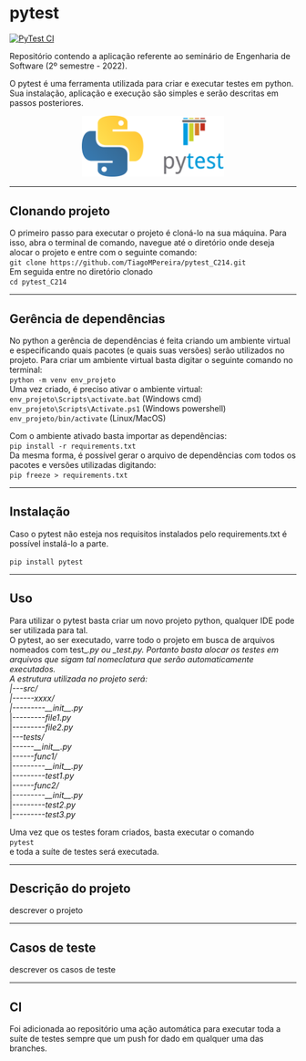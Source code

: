 # pytest

[![PyTest CI](https://github.com/TiagoMPereira/pytest_C214/actions/workflows/CI_tests.yml/badge.svg)](https://github.com/TiagoMPereira/pytest_C214/actions/workflows/CI_tests.yml)

Repositório contendo a aplicação referente ao seminário de Engenharia de Software (2º semestre - 2022).

O pytest é uma ferramenta utilizada para criar e executar testes em python. Sua instalação, aplicação e execução são simples e serão descritas em passos posteriores.

<div align='center'>
<img src='img/pytest_img.png' width=250px></img>
</div>

---
## Clonando projeto
O primeiro passo para executar o projeto é cloná-lo na sua máquina. Para isso, abra o terminal de comando, navegue até o diretório onde deseja alocar o projeto e entre com o seguinte comando:  
```git clone https://github.com/TiagoMPereira/pytest_C214.git```  
Em seguida entre no diretório clonado  
```cd pytest_C214```  

---
## Gerência de dependências
No python a gerência de dependências é feita criando um ambiente virtual e especificando quais pacotes (e quais suas versões) serão utilizados no projeto. Para criar um ambiente virtual basta digitar o seguinte comando no terminal:  
```python -m venv env_projeto```  
Uma vez criado, é preciso ativar o ambiente virtual:  
```env_projeto\Scripts\activate.bat``` (Windows cmd)  
```env_projeto\Scripts\Activate.ps1``` (Windows powershell)  
```env_projeto/bin/activate``` (Linux/MacOS)  

Com o ambiente ativado basta importar as dependências:  
```pip install -r requirements.txt```  
Da mesma forma, é possível gerar o arquivo de dependências com todos os pacotes e versões utilizadas digitando:  
```pip freeze > requirements.txt```  

---
## Instalação
Caso o pytest não esteja nos requisitos instalados pelo requirements.txt é possível instalá-lo a parte.  

```pip install pytest```  


---
## Uso

Para utilizar o pytest basta criar um novo projeto python, qualquer IDE pode ser utilizada para tal.  
O pytest, ao ser executado, varre todo o projeto em busca de arquivos nomeados com test_*.py ou *_test.py. Portanto basta alocar os testes em arquivos que sigam tal nomeclatura que serão automaticamente executados.  
A estrutura utilizada no projeto será:  
|---*src/*  
|------*xxxx/*  
|---------*\_\_init\_\_.py*  
|---------*file1.py*  
|---------*file2.py*  
|---*tests/*  
|------*\_\_init\_\_.py*  
|------*func1/*  
|---------*\_\_init\_\_.py*  
|---------*test1.py*   
|------*func2/*  
|---------*\_\_init\_\_.py*  
|---------*test2.py*  
|---------*test3.py*  

Uma vez que os testes foram criados, basta executar o comando  
```pytest```  
e toda a suíte de testes será executada.

--- 
## Descrição do projeto
descrever o projeto

---
## Casos de teste
descrever os casos de teste

---
## CI
Foi adicionada ao repositório uma ação automática para executar toda a suíte de testes sempre que um push for dado em qualquer uma das branches.